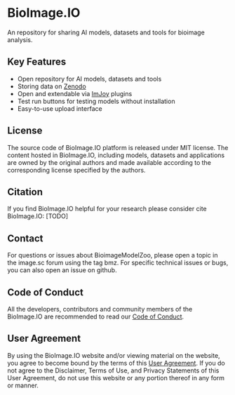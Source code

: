 # BioImage.IO

An repository for sharing AI models, datasets and tools for bioimage analysis.

## Key Features
 * Open repository for AI models, datasets and tools
 * Storing data on [Zenodo](https://zenodo.org)
 * Open and extendable via [ImJoy](https://imjoy.io) plugins
 * Test run buttons for testing models without installation
 * Easy-to-use upload interface


## License

The source code of BioImage.IO platform is released under MIT license. The content hosted in BioImage.IO, including models, datasets and applications are owned by the original authors and made available according to the corresponding license specified by the authors.

## Citation
If you find BioImage.IO helpful for your research please consider cite BioImage.IO: [TODO]

## Contact
For questions or issues about BioimageModelZoo, please open a topic in the image.sc forum using the tag bmz. For specific technical issues or bugs, you can also open an issue on github.

## Code of Conduct
All the developers, contributors and community members of the BioImage.IO are recommended to read our [Code of Conduct](https://bioimage.io/docs/#/CODE_OF_CONDUCT).

## User Agreement
By using the BioImage.IO website and/or viewing material on the website, you agree to become bound by the terms of this [User Agreement](./docs/terms_of_service.md). If you do not agree to the Disclaimer, Terms of Use, and Privacy Statements of this User Agreement, do not use this website or any portion thereof in any form or manner.
